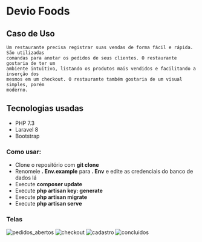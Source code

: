 # Devio Foods

## Caso de Uso

    Um restaurante precisa registrar suas vendas de forma fácil e rápida. São utilizadas
    comandas para anotar os pedidos de seus clientes. O restaurante gostaria de ter um
    ambiente intuitivo, listando os produtos mais vendidos e facilitando a inserção dos
    mesmos em um checkout. O restaurante também gostaria de um visual simples, porém
    moderno.

## Tecnologias usadas
- PHP 7.3
- Laravel 8
- Bootstrap

### Como usar:

- Clone o repositório com __git clone__
- Renomeie __. Env.example__ para __. Env__ e edite as credenciais do banco de dados lá
- Execute __composer update__
- Execute __php artisan key: generate__
- Execute __php artisan migrate__
- Execute __php artisan serve__

### Telas

![pedidos_abertos](https://user-images.githubusercontent.com/59016759/140598070-dcc39a28-ed9b-4d96-8538-a97413e2504b.PNG)
![checkout](https://user-images.githubusercontent.com/59016759/140598057-b9d1491a-a1c3-43e6-972d-9eb434fa8b16.PNG)
![cadastro](https://user-images.githubusercontent.com/59016759/140598064-7eda14e9-898c-488e-86aa-98877f15751d.PNG)
![concluidos](https://user-images.githubusercontent.com/59016759/140598078-d5a299a1-e82e-4d7f-95fd-97825c5e6448.PNG)
